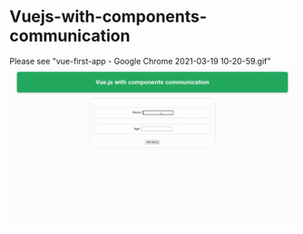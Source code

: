 # Vuejs-with-components-communication
Please see "vue-first-app - Google Chrome 2021-03-19 10-20-59.gif"
<img src="https://github.com/Sandra-Kao/Vuejs-with-components-communication/blob/3e6ff40766a39af69f0a25eec503a0f33a35d911/vue-first-app%20-%20Google%20Chrome%202021-03-19%2010-20-59.gif" alt="vue-first-app - Google Chrome 2021-03-19 10-20-59.gif">
